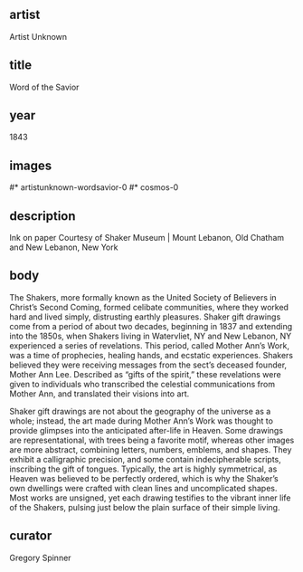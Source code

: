 ## artist
Artist Unknown 

## title
Word of the Savior

## year
1843 

## images
#* artistunknown-wordsavior-0
#* cosmos-0

## description
Ink on paper 
Courtesy of Shaker Museum | Mount Lebanon, Old Chatham and New Lebanon, New York 

## body
The Shakers, more formally known as the United Society of Believers in Christ’s Second Coming, formed celibate communities, where they worked hard and lived simply, distrusting earthly pleasures. Shaker gift drawings come from a period of about two decades, beginning in 1837 and extending into the 1850s, when Shakers living in Watervliet, NY and New Lebanon, NY experienced a series of revelations. This period, called Mother Ann’s Work, was a time of prophecies, healing hands, and ecstatic experiences. Shakers believed they were receiving messages from the sect’s deceased founder, Mother Ann Lee. Described as “gifts of the spirit,” these revelations were given to individuals who transcribed the celestial communications from Mother Ann, and translated their visions into art.

Shaker gift drawings are not about the geography of the universe as a whole; instead, the art made during Mother Ann’s Work was thought to provide glimpses into the anticipated after-life in Heaven. Some drawings are representational, with trees being a favorite motif, whereas other images are more abstract, combining letters, numbers, emblems, and shapes. They exhibit a calligraphic precision, and some contain indecipherable scripts, inscribing the gift of tongues. Typically, the art is highly symmetrical, as Heaven was believed to be perfectly ordered, which is why the Shaker’s own dwellings were crafted with clean lines and uncomplicated shapes. Most works are unsigned, yet each drawing testifies to the vibrant inner life of the Shakers, pulsing just below the plain surface of their simple living. 

## curator
Gregory Spinner